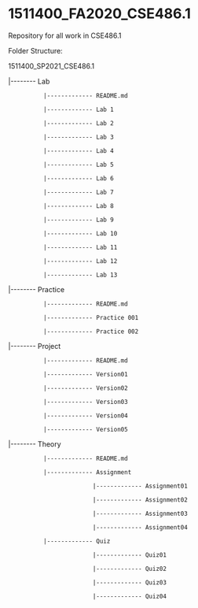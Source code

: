 # 1511400_FA2020_CSE486.1

Repository for all work in CSE486.1

Folder Structure:

1511400_SP2021_CSE486.1

|-------- Lab

              |------------- README.md

              |------------- Lab 1

              |------------- Lab 2

              |------------- Lab 3

              |------------- Lab 4

              |------------- Lab 5

              |------------- Lab 6

              |------------- Lab 7

              |------------- Lab 8

              |------------- Lab 9

              |------------- Lab 10

              |------------- Lab 11

              |------------- Lab 12

              |------------- Lab 13

|-------- Practice

              |------------- README.md

              |------------- Practice 001

              |------------- Practice 002

|-------- Project

              |------------- README.md

              |------------- Version01

              |------------- Version02

              |------------- Version03

              |------------- Version04

              |------------- Version05

|-------- Theory

              |------------- README.md

              |------------- Assignment

                            |------------- Assignment01

                            |------------- Assignment02

                            |------------- Assignment03

                            |------------- Assignment04

              |------------- Quiz

                            |------------- Quiz01

                            |------------- Quiz02

                            |------------- Quiz03

                            |------------- Quiz04
